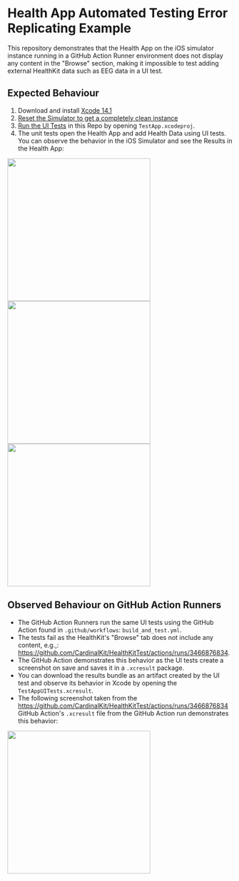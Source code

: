 # Health App Automated Testing Error Replicating Example

This repository demonstrates that the Health App on the iOS simulator instance running in a GitHub Action Runner environment does not display any content in the "Browse" section, making it impossible to test adding external HealthKit data such as EEG data in a UI test.

## Expected Behaviour

1. Download and install [Xcode 14.1](https://developer.apple.com/xcode/resources/)
2. [Reset the Simulator to get a completely clean instance](https://help.apple.com/simulator/mac/11.0/index.html?localePath=en.lproj#/devb4e6888f0)
3. [Run the UI Tests](https://developer.apple.com/library/archive/documentation/DeveloperTools/Conceptual/testing_with_xcode/chapters/05-running_tests.html) in this Repo by opening `TestApp.xcodeproj`.
4. The unit tests open the Health App and add Health Data using UI tests. You can observe the behavior in the iOS Simulator and see the Results in the Health App:
<p float="left">
  <img src="https://user-images.githubusercontent.com/28656495/201808827-f968a4b3-1bd8-4b8c-b468-b506247516fc.png" width="320" />
  <img src="https://user-images.githubusercontent.com/28656495/201808822-9b2215a5-c566-4158-9041-748ff2b3c64b.png" width="320" />
  <img src="https://user-images.githubusercontent.com/28656495/201808830-891a7580-0475-4ebe-9290-3125f3387b1e.png" width="320" />
</p>


## Observed Behaviour on GitHub Action Runners

- The GitHub Action Runners run the same UI tests using the GitHub Action found in `.github/workflows`: `build_and_test.yml`.
- The tests fail as the HealthKit's "Browse" tab does not include any content, e.g.,: https://github.com/CardinalKit/HealthKitTest/actions/runs/3466876834.
- The GitHub Action demonstrates this behavior as the UI tests create a screenshot on save and saves it in a `.xcresult` package.
- You can download the results bundle as an artifact created by the UI test and observe its behavior in Xcode by opening the `TestAppUITests.xcresult`. 
- The following screenshot taken from the https://github.com/CardinalKit/HealthKitTest/actions/runs/3466876834 GitHub Action's `.xcresult` file from the GitHub Action run demonstrates this behavior:
<p float="left">
  <img src="https://user-images.githubusercontent.com/28656495/201814203-a0ae3c23-fe67-4d72-aeaa-8c15022f67ea.jpg" width="320" />
</p>
